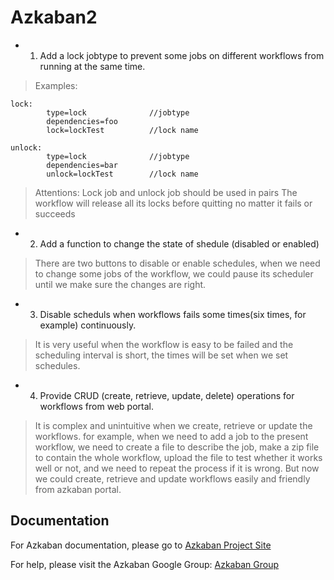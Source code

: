 Azkaban2
========

* 1. Add a lock jobtype to prevent some jobs on different workflows from running at the same time.
> Examples:

```
lock:
		type=lock              //jobtype
		dependencies=foo
		lock=lockTest          //lock name
```
```
unlock:
		type=lock              //jobtype
		dependencies=bar
		unlock=lockTest        //lock name
```

> Attentions:
> Lock job and unlock job should be used in pairs
> The workflow will release all its locks before quitting no matter it fails or succeeds
> 
> 
* 2. Add a function to change the state of shedule (disabled or enabled)
> There are two buttons to disable or enable schedules, when we need to change some jobs of the
> workflow, we could pause its scheduler until we make sure the changes are right.
> 
> 
* 3. Disable scheduls when workflows fails some times(six times, for example) continuously.
> It is very useful when the workflow is easy to be failed and the scheduling interval is short,
> the times will be set when we set schedules.
> 
> 
* 4. Provide CRUD (create, retrieve, update, delete) operations for workflows from web portal.
> It is complex and unintuitive when we create, retrieve or update the workflows. for example,
> when we need to add a job to the present workflow, we need to create a file to describe the job,
> make a zip file to contain the whole workflow, upload the file to test whether it works well
> or not, and we need to repeat the process if it is wrong.
> But now we could create, retrieve and update workflows easily and friendly from azkaban portal.


Documentation
-------------

For Azkaban documentation, please go to [Azkaban Project Site](http://azkaban.github.io)

For help, please visit the Azkaban Google Group: [Azkaban Group](https://groups.google.com/forum/?fromgroups#!forum/azkaban-dev)

